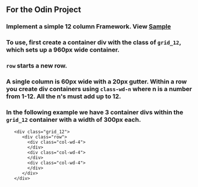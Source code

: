 ## For the Odin Project
### Implement a simple 12 column Framework.  View [Sample](https://theghall.github.io/odin-framework/example/index.html)
### To use, first create a container div with the class of ```grid_12```, which sets up a 960px wide container.
### ```row``` starts a new row.
### A single column is 60px wide with a 20px gutter. Within a row you create div containers using ```class-wd-n``` where n is a number from 1-12.  All the n's must add up to 12.

### In the following example we have 3 container divs within the ```grid_12``` container with a width of 300px each.
```
   <div class="grid_12">
      <div class="row">
        <div class="col-wd-4">
        </div>
        <div class="col-wd-4">
        </div>
        <div class="col-wd-4">
        </div>
      </div>
   </div>
```

